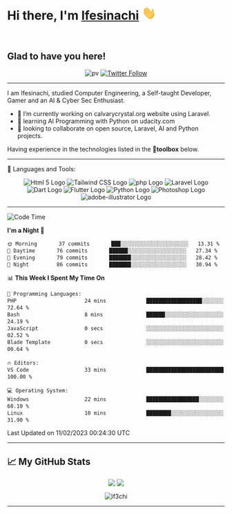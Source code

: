 <h1 align="left">Hi there, I'm <a href="https://twitter.com/ifeabasi" target="_blank">Ifesinachi</a> <img
src="https://github.com/if3chi/if3chi/raw/main/img/Hi.gif" height="32" /></h1>
<br />


<h2>Glad to have you here!</h2> 

<div align="center">

![pv](https://pageview.vercel.app/?github_user=if3chi)
[![Twitter Follow](https://img.shields.io/twitter/follow/ifeabasi?label=Follow%20me%20on%20Twitter&style=social)](https://twitter.com/intent/follow?screen_name=ifeabasi)
<!-- ![GitHub last commit](https://img.shields.io/github/last-commit/if3chi/if3chi) -->

</div>

---


<!--
**if3chi/if3chi** is a ✨ _special_ ✨ repository because its `README.md` (this file) appears on your GitHub profile.

Here are some ideas to get you started:

- 🔭 I’m currently working on ...
- 🌱 I’m currently learning ...
- 👯 I’m looking to collaborate on ...
- 🤔 I’m looking for help with ...
- 💬 Ask me about ...
- 📫 How to reach me: ...
- 😄 Pronouns: ...
- ⚡ Fun fact: ...
-->

I am Ifesinachi, studied Computer Engineering, a Self-taught Developer, Gamer and an AI & Cyber Sec Enthusiast.

- 🔭 I’m currently working on calvarycrystal.org website using Laravel.
- 🌱 learning AI Programming with Python on udacity.com
- 🤝 looking to collaborate on open source, Laravel, AI and Python projects.
 
Having experience in the technologies listed in the 🧰**toolbox** below.

---

🧰 Languages and Tools:

<div align="center">
    <img src="https://cdn.worldvectorlogo.com/logos/html5-2.svg" alt="Html 5 Logo" width="50" height="50"/> 
    <img src="https://cdn.worldvectorlogo.com/logos/tailwind-css-2.svg" alt="Tailwind CSS Logo" width="50" height="50"/>
    <img src="https://cdn.worldvectorlogo.com/logos/php-1.svg" alt="php Logo" width="50" height="50"/>
    <img src="https://cdn.worldvectorlogo.com/logos/laravel-2.svg" alt="Laravel Logo" width="50" height="50"/>
    <img src="https://cdn.worldvectorlogo.com/logos/dart.svg" alt="Dart Logo" width="50" height="50"/>
    <img src="https://cdn.worldvectorlogo.com/logos/flutter-logo.svg" alt="Flutter Logo" width="50" height="50"/> 
    <img src="https://cdn.worldvectorlogo.com/logos/python-5.svg" alt="Python Logo" width="50" height="50"/>
    <img src="https://cdn.worldvectorlogo.com/logos/photoshop-cc-7.svg" alt="Photoshop Logo" width="50" height="50"/>
    <img src="https://cdn.worldvectorlogo.com/logos/adobe-illustrator-cc-2019.svg" alt="adobe-illustrator Logo" width="50" height="50"/>
</div>

---
<!--START_SECTION:waka-->
![Code Time](http://img.shields.io/badge/Code%20Time-890%20hrs%2052%20mins-blue)

**I'm a Night 🦉** 

```text
🌞 Morning       37 commits       ███░░░░░░░░░░░░░░░░░░░░░░   13.31 % 
🌆 Daytime       76 commits       ██████░░░░░░░░░░░░░░░░░░░   27.34 % 
🌃 Evening       79 commits       ███████░░░░░░░░░░░░░░░░░░   28.42 % 
🌙 Night         86 commits       ███████░░░░░░░░░░░░░░░░░░   30.94 % 

```


📊 **This Week I Spent My Time On** 

```text
💬 Programming Languages: 
PHP                      24 mins             ██████████████████░░░░░░░   72.64 % 
Bash                     8 mins              ██████░░░░░░░░░░░░░░░░░░░   24.19 % 
JavaScript               0 secs              ░░░░░░░░░░░░░░░░░░░░░░░░░   02.52 % 
Blade Template           0 secs              ░░░░░░░░░░░░░░░░░░░░░░░░░   00.64 % 

🔥 Editors: 
VS Code                  33 mins             █████████████████████████   100.00 % 

💻 Operating System: 
Windows                  22 mins             █████████████████░░░░░░░░   68.10 % 
Linux                    10 mins             ████████░░░░░░░░░░░░░░░░░   31.90 % 

```


 Last Updated on 11/02/2023 00:24:30 UTC
<!--END_SECTION:waka-->

---

## &#x1f4c8; My GitHub Stats

<div align="center">
    <img align="center" src="https://github-readme-stats.vercel.app/api?username=if3chi&theme=radical&icon_color=d03e7c&show_icons=true0&hide=issues" />
    <img align="center" width="250" src="https://github-readme-stats.vercel.app/api/top-langs/?username=if3chi&hide=html,kotlin&theme=radical&show_owner=true&layout=default" />
    <p><img align="center" src="https://github-readme-streak-stats.herokuapp.com/?user=if3chi&theme=radical" alt="if3chi" /></p>
</div>

---